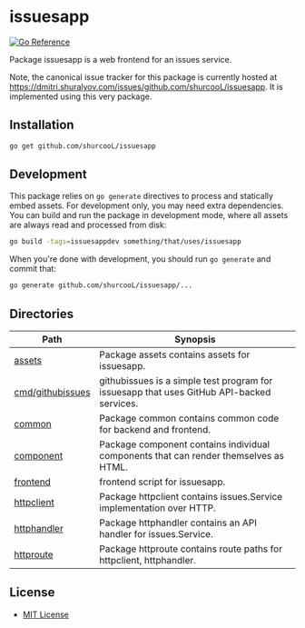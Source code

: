 issuesapp
=========

[![Go Reference](https://pkg.go.dev/badge/github.com/shurcooL/issuesapp.svg)](https://pkg.go.dev/github.com/shurcooL/issuesapp)

Package issuesapp is a web frontend for an issues service.

Note, the canonical issue tracker for this package is currently hosted at
https://dmitri.shuralyov.com/issues/github.com/shurcooL/issuesapp.
It is implemented using this very package.

Installation
------------

```sh
go get github.com/shurcooL/issuesapp
```

Development
-----------

This package relies on `go generate` directives to process and statically embed assets. For development only, you may need extra dependencies. You can build and run the package in development mode, where all assets are always read and processed from disk:

```bash
go build -tags=issuesappdev something/that/uses/issuesapp
```

When you're done with development, you should run `go generate` and commit that:

```bash
go generate github.com/shurcooL/issuesapp/...
```

Directories
-----------

| Path                                                                                  | Synopsis                                                                                  |
|---------------------------------------------------------------------------------------|-------------------------------------------------------------------------------------------|
| [assets](https://pkg.go.dev/github.com/shurcooL/issuesapp/assets)                     | Package assets contains assets for issuesapp.                                             |
| [cmd/githubissues](https://pkg.go.dev/github.com/shurcooL/issuesapp/cmd/githubissues) | githubissues is a simple test program for issuesapp that uses GitHub API-backed services. |
| [common](https://pkg.go.dev/github.com/shurcooL/issuesapp/common)                     | Package common contains common code for backend and frontend.                             |
| [component](https://pkg.go.dev/github.com/shurcooL/issuesapp/component)               | Package component contains individual components that can render themselves as HTML.      |
| [frontend](https://pkg.go.dev/github.com/shurcooL/issuesapp/frontend)                 | frontend script for issuesapp.                                                            |
| [httpclient](https://pkg.go.dev/github.com/shurcooL/issuesapp/httpclient)             | Package httpclient contains issues.Service implementation over HTTP.                      |
| [httphandler](https://pkg.go.dev/github.com/shurcooL/issuesapp/httphandler)           | Package httphandler contains an API handler for issues.Service.                           |
| [httproute](https://pkg.go.dev/github.com/shurcooL/issuesapp/httproute)               | Package httproute contains route paths for httpclient, httphandler.                       |

License
-------

-	[MIT License](LICENSE)
